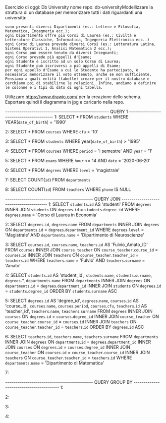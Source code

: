 Esercizio di oggi: Db University
nome repo: db-universityModellizzare la struttura di un database per memorizzare tutti i dati riguardanti una università:

    sono presenti diversi Dipartimenti (es.: Lettere e Filosofia, Matematica, Ingegneria ecc.);
    ogni Dipartimento offre più Corsi di Laurea (es.: Civiltà e Letterature Classiche, Informatica, Ingegneria Elettronica ecc..)
    ogni Corso di Laurea prevede diversi Corsi (es.: Letteratura Latina, Sistemi Operativi 1, Analisi Matematica 2 ecc.);
    ogni Corso può essere tenuto da diversi Insegnanti;
    ogni Corso prevede più appelli d'Esame;
    ogni Studente è iscritto ad un solo Corso di Laurea;
    ogni Studente può iscriversi a più appelli di Esame;
    per ogni appello d'Esame a cui lo Studente ha partecipato, è necessario memorizzare il voto ottenuto, anche se non sufficiente. Pensiamo a quali entità (tabelle) creare per il nostro database e cerchiamo poi di stabilirne le relazioni. Infine, andiamo a definire le colonne e i tipi di dato di ogni tabella.

Utilizzare https://www.drawio.com/ per la creazione dello schema. Esportare quindi il diagramma in jpg e caricarlo nella repo.

---------------------------------------------------- QUERY 1 ----------------------------------------
1: 
SELECT *
FROM `students`
WHERE YEAR(`date_of_birth`) = '1990'

2:
SELECT *
FROM `courses`
WHERE `cfu` > '10'

3:
SELECT *
FROM `students`
WHERE year(`date_of_birth`) > '1995'

4:
SELECT * 
FROM `courses`
WHERE `period` = 'I semestre'
AND `year` = '1'

5: 
SELECT * 
FROM `exams`
WHERE `hour` <= 14
AND `date` = '2020-06-20'

6:
SELECT * 
FROM `degrees`
WHERE `level` = 'magistrale'

7:
SELECT COUNT(`id`)
FROM `departments`

8:
SELECT COUNT(`id`)
FROM `teachers`
WHERE `phone` IS NULL


-------------------------------------------- QUERY JOIN ----------------------------------------
1:
SELECT `students`.`id` AS 'studenti'
FROM `degrees`
INNER JOIN `students`
ON `degrees`.`id` = `students`.`degree_id`
WHERE `degrees`.`name` = 'Corso di Laurea in Economia'

2:
SELECT `degrees`.`id`, `degrees`.`name`
FROM `departments`
INNER JOIN `degrees`
ON `departments`.`id` = `degrees`.`department_id`
WHERE `degrees`.`level` = 'Magistrale'
AND `departments`.`name` = 'Dipartimento di Neuroscienze'

3:
SELECT `courses`.`id`, `courses`.`name`, `teachers`.`id` AS 'Fulvio_Amato_ID'
FROM `courses`
INNER JOIN `course_teacher` ON `course_teacher`.`course_id` = `courses`.`id`
INNER JOIN `teachers` ON `course_teacher`.`teacher_id` = `teachers`.`id`
WHERE `teachers`.`name` = 'Fulvio'
AND `teachers`.`surname` = 'Amato'

4:
SELECT `students`.`id` AS 'student_id',
`students`.`name`,
`students`.`surname`,
`degrees`.*,
`departments`.`name`
FROM `departments`
INNER JOIN `degrees` ON `departments`.`id` = `degrees`.`department_id`
INNER JOIN `students` ON `degrees`.`id` = `students`.`degree_id`
ORDER BY `students`.`surname` ASC

5:
SELECT `degrees`.`id` AS 'degree_id',
`degrees`.`name`,
`courses`.`id` AS 'course_id',
`courses`.`name`,
`courses`.`period`,
`courses`.`cfu`,
`teachers`.`id` AS 'teacher_id',
`teachers`.`name`,
`teachers`.`surname`
FROM `degrees`
INNER JOIN `courses` ON `degrees`.`id` = `courses`.`degree_id`
INNER JOIN `course_teacher` ON `course_teacher`.`course_id` = `courses`.`id`
INNER JOIN `teachers` ON `course_teacher`.`teacher_id` = `teachers`.`id`
ORDER BY `degrees`.`id` ASC

6:
SELECT `teachers`.`id`, `teachers`.`name`, `teachers`.`surname`
FROM `departments`
INNER JOIN `degrees` ON `departments`.`id` = `degrees`.`department_id`
INNER JOIN `courses` ON `degrees`.`id` = `courses`.`degree_id`
INNER JOIN `course_teacher` ON `courses`.`id` = `course_teacher`.`course_id`
INNER JOIN `teachers` ON `course_teacher`.`teacher_id` = `teachers`.`id`
WHERE `departments`.`name` = 'Dipartimento di Matematica'

7:


-------------------------------------------- QUERY GROUP BY ----------------------------------------
1:

2:

3:

4:
